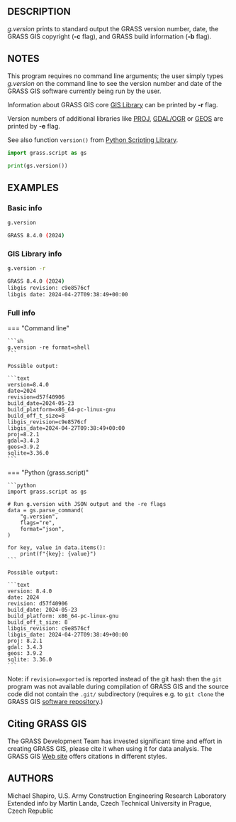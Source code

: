 ## DESCRIPTION

*g.version* prints to standard output the GRASS version number, date,
the GRASS GIS copyright (**-c** flag), and GRASS build information
(**-b** flag).

## NOTES

This program requires no command line arguments; the user simply types
*g.version* on the command line to see the version number and date of
the GRASS GIS software currently being run by the user.

Information about GRASS GIS core [GIS
Library](https://grass.osgeo.org/programming8/gislib.html) can be
printed by **-r** flag.

Version numbers of additional libraries like [PROJ](https://proj.org/),
[GDAL/OGR](https://gdal.org/) or [GEOS](https://trac.osgeo.org/geos) are
printed by **-e** flag.

See also function `version()` from [Python Scripting
Library](https://grasswiki.osgeo.org/wiki/GRASS_Python_Scripting_Library).

```python
import grass.script as gs

print(gs.version())
```

## EXAMPLES

### Basic info

```sh
g.version

GRASS 8.4.0 (2024)
```

### GIS Library info

```sh
g.version -r

GRASS 8.4.0 (2024)
libgis revision: c9e8576cf
libgis date: 2024-04-27T09:38:49+00:00
```

### Full info

=== "Command line"

    ```sh
    g.version -re format=shell
    ```

    Possible output:

    ```text
    version=8.4.0
    date=2024
    revision=d57f40906
    build_date=2024-05-23
    build_platform=x86_64-pc-linux-gnu
    build_off_t_size=8
    libgis_revision=c9e8576cf
    libgis_date=2024-04-27T09:38:49+00:00
    proj=8.2.1
    gdal=3.4.3
    geos=3.9.2
    sqlite=3.36.0
    ```

=== "Python (grass.script)"

    ```python
    import grass.script as gs

    # Run g.version with JSON output and the -re flags
    data = gs.parse_command(
        "g.version",
        flags="re",
        format="json",
    )

    for key, value in data.items():
        print(f"{key}: {value}")
    ```

    Possible output:

    ```text
    version: 8.4.0
    date: 2024
    revision: d57f40906
    build_date: 2024-05-23
    build_platform: x86_64-pc-linux-gnu
    build_off_t_size: 8
    libgis_revision: c9e8576cf
    libgis_date: 2024-04-27T09:38:49+00:00
    proj: 8.2.1
    gdal: 3.4.3
    geos: 3.9.2
    sqlite: 3.36.0
    ```

Note: if `revision=exported` is reported instead of the git hash then
the `git` program was not available during compilation of GRASS GIS and
the source code did not contain the `.git/` subdirectory (requires e.g.
to `git clone` the GRASS GIS [software
repository](https://github.com/OSGeo/grass/).)

## Citing GRASS GIS

The GRASS Development Team has invested significant time and effort in
creating GRASS GIS, please cite it when using it for data analysis. The
GRASS GIS [Web site](https://grass.osgeo.org/about/license/) offers
citations in different styles.

## AUTHORS

Michael Shapiro, U.S. Army Construction Engineering Research
Laboratory  
Extended info by Martin Landa, Czech Technical University in Prague,
Czech Republic
